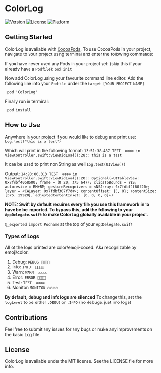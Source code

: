 # ColorLog

[![Version](https://img.shields.io/cocoapods/v/ColorLog.svg?style=flat)](https://cocoapods.org/pods/ColorLog)
[![License](https://img.shields.io/cocoapods/l/ColorLog.svg?style=flat)](https://cocoapods.org/pods/ColorLog)
[![Platform](https://img.shields.io/cocoapods/p/ColorLog.svg?style=flat)](https://cocoapods.org/pods/ColorLog)

## Getting Started

ColorLog is avaliable with [CocoaPods](https://cocoapods.org). To use CocoaPods in your project,
navigate to your project using terminal and enter the following commands:

If you have never used any Pods in your project yet: (skip this if your already have a `Podfile`):
``` pod init ```

Now add ColorLog using your favourite command line editor. Add the following line into your `Podfile` under the `target [YOUR PROJECT NAME]`

``` pod 'ColorLog'```

Finally run in terminal:

``` pod install```

## How to Use

Anywhere in your project if you would like to debug and print use:
``` Log.test("this is a test") ```

Which will print in the following format:
```13:51:38.487 TEST  ❇️❇️❇️❇️ in ViewController.swift:viewDidLoad():28:: this is a test```

It can be used to print non String as well
``` Log.test(UIView()) ```

Output:
```14:20:00.313 TEST  ❇️❇️❇️❇️ in ViewController.swift:viewDidLoad():28:: Optional(<UITableView: 0x7fdbf4058600; frame = (0 20; 375 647); clipsToBounds = YES; autoresize = RM+BM; gestureRecognizers = <NSArray: 0x7fdbf1f60f20>; layer = <CALayer: 0x7fdbf307f7d0>; contentOffset: {0, 0}; contentSize: {375, 19920}; adjustedContentInset: {0, 0, 0, 0}>)```

**NOTE: Swift by default requires every file you use this framework in to have be be imported. To bypass this, add the following to your `AppDelegate.swift` to make ColorLog globally available in your project.**

```@_exported import Podname``` at the top of your `AppDelegate.swift`

### Types of Logs

All of the logs printed are color/emoji-coded. Aka recognizable by emoji/color.

1. Debug: `DEBUG 🐝🐝🐝🐝`
2. Info: `INFO  🖤🖤🖤🖤`
3. Warn: `WARN  ⚠️⚠️⚠️⚠️`
4. Error: `ERROR 🛑🛑🛑🛑`
5. Test: `TEST  ❇️❇️❇️❇️`
6. Monitor: `MONITOR 🔥🔥🔥🔥`

**By default, debug and info logs are silenced** To change this, set the `logLevel` to be either `.DEBUG`  or `.INFO` (no debugs, just info logs)

## Contributions

Feel free to submit any issues for any bugs or make any improvements on the basic Log file. 

## License

ColorLog is available under the MIT license. See the LICENSE file for more info.
